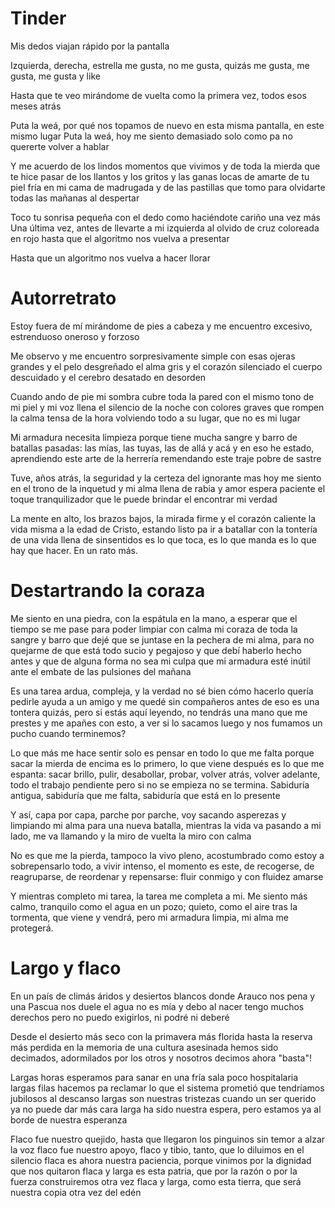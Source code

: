 # Tinder
Mis dedos viajan rápido por la pantalla

Izquierda, derecha, estrella
me gusta, no me gusta, quizás
me gusta, me gusta, me gusta y like

Hasta que te veo mirándome de vuelta
como la primera vez, todos esos meses atrás

Puta la weá, por qué nos topamos de nuevo
en esta misma pantalla, en este mismo lugar
Puta la weá, hoy me siento demasiado solo
como pa no quererte volver a hablar

Y me acuerdo de los lindos momentos que vivimos
y de toda la mierda que te hice pasar
de los llantos y los gritos y las ganas locas de amarte
de tu piel fría en mi cama de madrugada
y de las pastillas que tomo para olvidarte
todas las mañanas al despertar

Toco tu sonrisa pequeña con el dedo
como haciéndote cariño una vez más
Una última vez, antes de llevarte a mi izquierda
al olvido de cruz coloreada en rojo
hasta que el algoritmo nos vuelva a presentar

Hasta que un algoritmo nos vuelva a hacer llorar

# Autorretrato
Estoy fuera de mí
mirándome de pies a cabeza
y me encuentro excesivo, estrenduoso
oneroso y forzoso

Me observo y me encuentro sorpresivamente simple
con esas ojeras grandes y el pelo desgreñado
el alma gris y el corazón silenciado
el cuerpo descuidado y el cerebro desatado
en desorden

Cuando ando de pie mi sombra cubre toda la pared
con el mismo tono de mi piel
y mi voz llena el silencio de la noche
con colores graves que rompen la calma tensa de la hora
volviendo todo a su lugar, que no es mi lugar

Mi armadura necesita limpieza
porque tiene mucha sangre y barro de batallas pasadas:
las mías, las tuyas, las de allá y acá
y en eso he estado, aprendiendo este arte de la herrería
remendando este traje pobre de sastre

Tuve, años atrás, la seguridad y la certeza del ignorante
mas hoy me siento en el trono de la inquetud
y mi alma llena de rabia y amor espera paciente el toque tranquilizador
que le puede brindar el encontrar mi verdad

La mente en alto, los brazos bajos, la mirada firme y el corazón caliente
la vida misma a la edad de Cristo, estando listo pa ir a batallar
con la tontería de una vida llena de sinsentidos
es lo que toca, es lo que manda
es lo que hay que hacer. En un rato más.

# Destartrando la coraza
Me siento en una piedra, con la espátula en la mano, a esperar que el tiempo se me pase
para poder limpiar con calma mi coraza de toda la sangre y barro que dejé que se juntase
en la pechera de mi alma, para no quejarme de que está todo sucio y pegajoso y que debí haberlo hecho antes
y que de alguna forma no sea mi culpa que mi armadura esté inútil ante el embate de las pulsiones del mañana

Es una tarea ardua, compleja, y la verdad no sé bien cómo hacerlo
quería pedirle ayuda a un amigo y me quedé sin compañeros antes de eso
es una tontera quizás, pero si estás aquí leyendo, no tendrás una mano que me prestes
y me apañes con esto, a ver si lo sacamos luego y nos fumamos un pucho cuando terminemos?

Lo que más me hace sentir solo es pensar en todo lo que me falta
porque sacar la mierda de encima es lo primero, lo que viene después es lo que me espanta:
sacar brillo, pulir, desabollar, probar, volver atrás, volver adelante, todo el trabajo pendiente
pero si no se empieza no se termina. Sabiduría antigua, sabiduría que me falta, sabiduría que está en lo presente

Y así, capa por capa, parche por parche, voy sacando asperezas y limpiando mi alma
para una nueva batalla, mientras la vida va pasando a mi lado, me va llamando y la miro de vuelta
la miro con calma

No es que me la pierda, tampoco la vivo pleno, acostumbrado como estoy a sobrepensarlo todo,
a vivir intenso, el momento es este, de recogerse, de reagruparse, de reordenar y repensarse:
fluir conmigo y con fluidez amarse

Y mientras completo mi tarea, la tarea me completa a mi.
Me siento más calmo, tranquilo como el agua en un pozo;
quieto, como el aire tras la tormenta, que viene y vendrá,
pero mi armadura limpia, mi alma me protegerá.

# Largo y flaco
En un país de climás áridos y desiertos blancos
donde Arauco nos pena y una Pascua nos duele
el agua no es mía y debo al nacer
tengo muchos derechos pero no puedo exigirlos, ni podré ni deberé

Desde el desierto más seco con la primavera más florida
hasta la reserva más perdida en la memoria de una cultura asesinada
hemos sido decimados, adormilados por los otros
y nosotros decimos ahora "basta"!

Largas horas esperamos para sanar en una fría sala poco hospitalaria
largas filas hacemos pa reclamar lo que el sistema prometió que tendríamos jubilosos al descanso
largas son nuestras tristezas cuando un ser querido ya no puede dar más cara
larga ha sido nuestra espera, pero estamos ya al borde de nuestra esperanza

Flaco fue nuestro quejido, hasta que llegaron los pinguinos sin temor a alzar la voz
flaco fue nuestro apoyo, flaco y tibio, tanto, que lo diluimos en el silencio
flaca es ahora nuestra paciencia, porque vinimos por la dignidad que nos quitaron
flaca y larga es esta patria, que por la razón o por la fuerza construiremos otra vez
flaca y larga, como esta tierra, que será nuestra copia otra vez del edén
